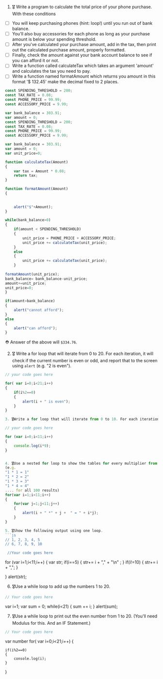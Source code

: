 1. 🎖 Write a program to calculate the total price of your phone purchase. With these conditions
 * [ ] You will keep purchasing phones (hint: loop!) until you run out of bank balance.
 * [ ] You'll also buy accessories for each phone as long as your purchase amount is below your spending threshold.
 * [ ] After you've calculated your purchase amount, add in the tax, then print out the calculated purchase amount, properly formatted.
 * [ ] Finally, check the amount against your bank account balance to see if you can afford it or not.
 * [ ] Write a function called calculateTax which takes an argument 'amount' and calculates the tax you need to pay.
 * [ ] Write a function named formatAmount which returns you amount in this format '$ 132.45' make the decimal fixed to 2 places.
```js
const SPENDING_THRESHOLD = 200;
const TAX_RATE = 0.08;
const PHONE_PRICE = 99.99;
const ACCESSORY_PRICE = 9.99;

var bank_balance = 303.91;
var amount = 0;
const SPENDING_THRESHOLD = 200;
const TAX_RATE = 0.08;
const PHONE_PRICE = 99.99;
const ACCESSORY_PRICE = 9.99;

var bank_balance = 303.91;
var amount = 0;
var unit_price=0;

function calculateTax(Amount)
{
    var tax = Amount * 0.08;
    return tax;
}

function formatAmount(Amount)
{
   
    
    alert("$"+Amount);
}

while(bank_balance>0)
{
    if(amount < SPENDING_THRESHOLD)
    {
        unit_price = PHONE_PRICE + ACCESSORY_PRICE;
        unit_price += calculateTax(unit_price); 
    }
    else
    {
        unit_price += calculateTax(unit_price); 
    }
   
formatAmount(unit_price);
bank_balance= bank_balance-unit_price;
amount+=unit_price;
unit_price=0;
}

if(amount>bank_balance)
{
    alert("cannot afford");
}
else
{
    alert("can afford");
}

```
 ⛑ Answer of the above will `$334.76`.

2. 🎖 Write a for loop that will iterate from 0 to 20. For each iteration, it will check if the current number is even or odd, and report that to the screen using `alert` (e.g. "2 is even").
```js
// your code goes here

for( var i=0;i<21;i++)
{
    if(i%2==0)
    {
        alert(i + " is even");
    }
}

3. 🎖Write a for loop that will iterate from 0 to 10. For each iteration of the for loop, it will multiply the number by 9 and log the result in console (e.g. "2 * 9 = 18").

// your code goes here

for (var i=0;i<11;i++)
{
    console.log(i*9);
}


4. 🎖Use a nested for loop to show the tables for every multiplier from 1 to 10 (100 results total).
(e.g.
"1 * 1 = 1"
"1 * 2 = 2"
"1 * 3 = 3"
"1 * 4 = 4"
.... for all 100 results)
for(var i=1;i<11;i++)
{
    for(var j=1;j<11;j++)
    {
        alert(i + " *" + j +  " = " + i*j);
    }
}

5. 🎖Show the following output using one loop.
```js
// 1, 2, 3, 4, 5
// 6, 7, 8, 9, 10

 //Your code goes here
```
for (var i=1;i<11;i++)
{
    var str;
    if(i==5)
    {
        str+= i + "," + "\n" ;
    }
    if(i!=10)
    {
        str+= i + ",";
    }
    
}
alert(str);

6. 🎖Use a while loop to add up the numbers 1 to 20.
```js
// Your code goes here
```
var i=1;
var sum = 0;
while(i<21)
{
    sum += i; 
}
alert(sum);

7. 🎖Use a while loop to print out the even number from 1 to 20. (You'll need Modulus for this. And an IF Statement.)
```js
// Your code goes here
```
var number
for( var i=0;i<21;i++)
{
    
    if(i%2==0)
    {
        console.log(i);
    }
}